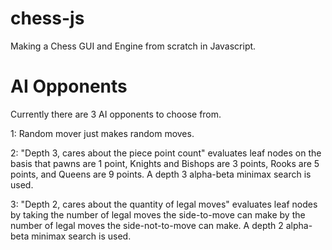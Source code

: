 # chess-js

Making a Chess GUI and Engine from scratch in Javascript.

# AI Opponents

Currently there are 3 AI opponents to choose from.

1: Random mover just makes random moves.

2: "Depth 3, cares about the piece point count" evaluates leaf nodes on the basis that pawns are 1 point, Knights and Bishops are 3 points, Rooks are 5 points, and Queens are 9 points. A depth 3 alpha-beta minimax search is used.

3: "Depth 2, cares about the quantity of legal moves" evaluates leaf nodes by taking the number of legal moves the side-to-move can make by the number of legal moves the side-not-to-move can make. A depth 2 alpha-beta minimax search is used.